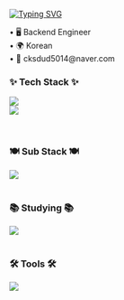 <!--타이틀 부분-->
[![Typing SVG](https://readme-typing-svg.demolab.com/?lines=Welcome+My+Github🥰;I'm+SteamedEggMaster!;&font=roboto&size=40&vCenter=true&color=00BFFF)](https://git.io/typing-svg)
<div align="left">
  <text> • 🖥 Backend Engineer </text>
  <br>
  <text> • 🌍 Korean </text>
  <br>
  <text> • 💌 cksdud5014@naver.com </text>
</div>

<!--내용 부분-->
<h3 align="left">✨ Tech Stack ✨</h3>

<p align="left">
  <a href="https://skillicons.dev">
    <img src="https://skillicons.dev/icons?i=java,spring,mysql,redis,git" />
  </a>
  <br>
  <a href="https://skillicons.dev">
    <img src="https://skillicons.dev/icons?i=docker,nginx,jenkins,linux" />
  </a>
</p>
<br>
<h3 align="left">🍽 Sub Stack 🍽</h3>
<div align="left">
  <a href="https://skillicons.dev">
    <img src="https://skillicons.dev/icons?i=nodejs,python" />
  </a>
</div>
<br>
<h3 align="left">📚 Studying 📚</h3>
<div align="left">
  <a href="https://skillicons.dev">
    <img src="https://skillicons.dev/icons?i=githubactions,rabbitmq" />
  </a>
</div>
<br>
<h3 align="left">🛠 Tools 🛠</h3>
<div align="left">
  <a href="https://skillicons.dev">
    <img src="https://skillicons.dev/icons?i=idea,github,aws,visualstudio,notion,postman" />
  </a>
</div>

